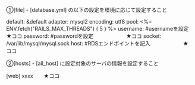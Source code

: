 ①[file] - [database.yml] の以下の設定を環境に応じて設定すること

default: &default
  adapter: mysql2
  encoding: utf8
  pool: <%= ENV.fetch("RAILS_MAX_THREADS") { 5 } %>
  username: #usernameを設定　　　　　　 ★ココ
  password: #passwordを設定　　　　　　 ★ココ
  socket: /var/lib/mysql/mysql.sock
  host: #RDSエンドポイントを記入　　　　　　 ★ココ
  
  
 
②[hosts] - [all_host] に設定対象のサーバの情報を設定すること

[web]
xxxx　　★ココ
  

